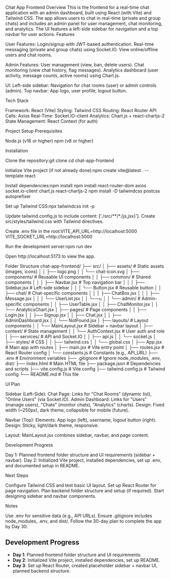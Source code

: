 
Chat App Frontend
Overview
This is the frontend for a real-time chat application with an admin dashboard, built using React (with Vite) and Tailwind CSS. The app allows users to chat in real-time (private and group chats) and includes an admin panel for user management, chat monitoring, and analytics. The UI features a left-side sidebar for navigation and a top navbar for user actions.
Features

User Features:
Login/signup with JWT-based authentication.
Real-time messaging (private and group chats) using Socket.IO.
View online/offline users and chat rooms.


Admin Features:
User management (view, ban, delete users).
Chat monitoring (view chat history, flag messages).
Analytics dashboard (user activity, message counts, active rooms) using Chart.js.


UI:
Left-side sidebar: Navigation for chat rooms (user) or admin controls (admin).
Top navbar: App logo, user profile, logout button.



Tech Stack

Framework: React (Vite)
Styling: Tailwind CSS
Routing: React Router
API Calls: Axios
Real-Time: Socket.IO-client
Analytics: Chart.js + react-chartjs-2
State Management: React Context (for auth)

Project Setup
Prerequisites

Node.js (v16 or higher)
npm (v8 or higher)

Installation

Clone the repository:git clone <your-repo-url>
cd chat-app-frontend


Initialize Vite project (if not already done):npm create vite@latest . --template react


Install dependencies:npm install
npm install react-router-dom axios socket.io-client chart.js react-chartjs-2
npm install -D tailwindcss postcss autoprefixer


Set up Tailwind CSS:npx tailwindcss init -p


Update tailwind.config.js to include content: ['./src/**/*.{js,jsx}'].
Create src/styles/tailwind.css with Tailwind directives.


Create .env file in the root:VITE_API_URL=http://localhost:5000
VITE_SOCKET_URL=http://localhost:5000


Run the development server:npm run dev


Open http://localhost:5173 to view the app.



Folder Structure
chat-app-frontend/
├── src/
│   ├── assets/               # Static assets (images, icons)
│   │   ├── logo.png
│   │   └── chat-icon.svg
│   ├── components/           # Reusable UI components
│   │   ├── common/           # Shared components
│   │   │   ├── Navbar.jsx    # Top navigation bar
│   │   │   ├── Sidebar.jsx   # Left-side sidebar
│   │   │   └── Button.jsx    # Reusable button
│   │   ├── chat/             # Chat-specific components
│   │   │   ├── ChatBox.jsx
│   │   │   ├── Message.jsx
│   │   │   └── UserList.jsx
│   │   └──ස
│   │   └── admin/            # Admin-specific components
│   │       ├── UserTable.jsx
│   │       ├── ChatMonitor.jsx
│   │       └── AnalyticsChart.jsx
│   ├── pages/                # Page components
│   │   ├── Login.jsx
│   │   ├── Signup.jsx
│   │   ├── Chat.jsx
│   │   ├── AdminDashboard.jsx
│   │   └── NotFound.jsx
│   ├── layouts/              # Layout components
│   │   └── MainLayout.jsx    # Sidebar + navbar layout
│   ├── context/              # State management
│   │   └── AuthContext.jsx   # User auth and role
│   ├── services/             # API and Socket.IO
│   │   ├── api.js
│   │   └── socket.js
│   ├── styles/               # CSS
│   │   ├── tailwind.css
│   │   └── global.css
│   ├── App.jsx               # Main app with routes
│   ├── main.jsx              # Vite entry point
│   ├── routes.jsx            # React Router config
│   └── constants.js          # Constants (e.g., API_URL)
├── .env                      # Environment variables
├── .gitignore                # Ignore node_modules, .env, dist/
├── index.html                # Main HTML file
├── package.json              # Dependencies and scripts
├── vite.config.js            # Vite config
├── tailwind.config.js        # Tailwind config
└── README.md                 # This file

UI Plan

Sidebar (Left-Side):
Chat Page: Links for "Chat Rooms" (dynamic list), "Online Users" (via Socket.IO).
Admin Dashboard: Links for "Users" (manage users), "Chats" (monitor chats), "Analytics" (charts).
Design: Fixed width (~250px), dark theme, collapsible for mobile (future).


Navbar (Top):
Elements: App logo (left), username, logout button (right).
Design: Sticky, light/dark theme, responsive.


Layout: MainLayout.jsx combines sidebar, navbar, and page content.

Development Progress

Day 1: Planned frontend folder structure and UI requirements (sidebar + navbar).
Day 2: Initialized Vite project, installed dependencies, set up .env, and documented setup in README.

Next Steps

Configure Tailwind CSS and test basic UI layout.
Set up React Router for page navigation.
Plan backend folder structure and setup (if required).
Start designing sidebar and navbar components.

Notes

Use .env for sensitive data (e.g., API URLs).
Ensure .gitignore includes node_modules, .env, and dist/.
Follow the 30-day plan to complete the app by Day 30.

## Development Progress
- **Day 1**: Planned frontend folder structure and UI requirements.
- **Day 2**: Initialized Vite project, installed dependencies, set up README.
- **Day 3**: Set up React Router, created placeholder sidebar + navbar UI, planned backend structure.

